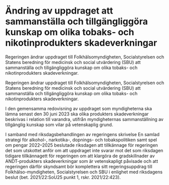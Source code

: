 # Ändring av uppdraget att sammanställa och tillgängliggöra kunskap om olika tobaks- och nikotinprodukters skadeverkningar

Regeringen ändrar uppdraget till Folkhälsomyndigheten, Socialstyrelsen och Statens beredning för medicinsk och social utvärdering (SBU) att sammanställa och tillgängliggöra kunskap om olika tobaks- och nikotinprodukters skadeverkningar.

Regeringen ändrar uppdraget till Folkhälsomyndigheten, Socialstyrelsen och Statens beredning för medicinsk och social utvärdering (SBU) att sammanställa och tillgängliggöra kunskap om olika tobaks- och nikotinprodukters skadeverkningar.

I den gemensamma redovisning av uppdraget som myndigheterna ska lämna senast den 30 juni 2023 ska olika produkters skadeverkningar beskrivas i relation till varandra, utifrån myndigheternas sammanställning av tillgänglig kunskap som vilar på vetenskaplig grund.

I samband med riksdagsbehandlingen av regeringens skrivelse En samlad strategi för alkohol-, narkotika-, dopnings- och tobakspolitiken samt spel om pengar 2022–2025 beslutade riksdagen att tillkännage för regeringen det som utskottet anför om att uppdraget inte svarar mot det som riksdagen tidigare tillkännagett för regeringen om att klargöra de gradskillnader av ANDT-produkters skadeverkningar som är vetenskapligt påvisade och att regeringen därför skyndsamt bör komplettera sitt regeringsuppdrag till Folkhälso-myndigheten, Socialstyrelsen och SBU i enlighet med riksdagens beslut (bet. 2021/22:SoU25 punkt 1, rskr. 2021/22:423).
